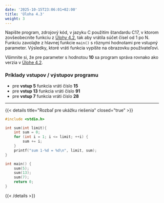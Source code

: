 ```yaml
---
date: '2025-10-15T23:06:01+02:00'
title: 'Úloha 4.3'
weight: 3
---
```


Napíšte program, zdrojový kód, v jazyku C použitím štandardu C17, v ktorom zovšeobecnite funkciu
z [Úlohy 4.2](./task-4-2.md),
tak aby vrátila súčet čísel od 1 po N. Funkciu zavolajte z hlavnej funkcie `main()` s rôznymi hodnotami pre vstupný
parameter.
Výsledky, ktoré vráti funkcia vypíšte na obrazovku používateľovi.

Všimnite si, že pre parameter s hodnotou **10** sa program správa rovnako ako verzia v [Úlohe 4.2](./task-4-2.md).

### Príklady vstupov / výstupov programu

- pre **vstup 5** funkcia vráti číslo **15**
- pre **vstup 13** funkcia vráti číslo **91**
- pre **vstup 7** funkcia vráti číslo **28**

---

{{< details title="Rozbaľ pre ukážku riešenia" closed="true" >}}

```C
#include <stdio.h>

int sum(int limit){
    int sum = 0;
    for (int i = 1; i <= limit; ++i) {
        sum += i;
    }
    printf("sum 1-%d = %d\n", limit, sum);
}

int main() {
    sum(5);
    sum(13);
    sum(7);
    return 0;
}
```

{{< /details >}}
